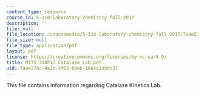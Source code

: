```yaml
---
content_type: resource
course_id: 5-310-laboratory-chemistry-fall-2017
description: ''
file: null
file_location: /coursemedia/5-310-laboratory-chemistry-fall-2017/7aae278c4a2c3f63b8eb1664c139dc37_MIT5_310F17_Catalase_Lab.pdf
file_size: null
file_type: application/pdf
layout: pdf
license: https://creativecommons.org/licenses/by-nc-sa/4.0/
title: MIT5_310F17_Catalase_Lab.pdf
uid: 7aae278c-4a2c-3f63-b8eb-1664c139dc37
---
```

This file contains information regarding Catalase Kinetics Lab.